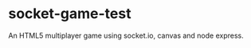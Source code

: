 socket-game-test
====================

An HTML5 multiplayer game using socket.io, canvas and node express.
